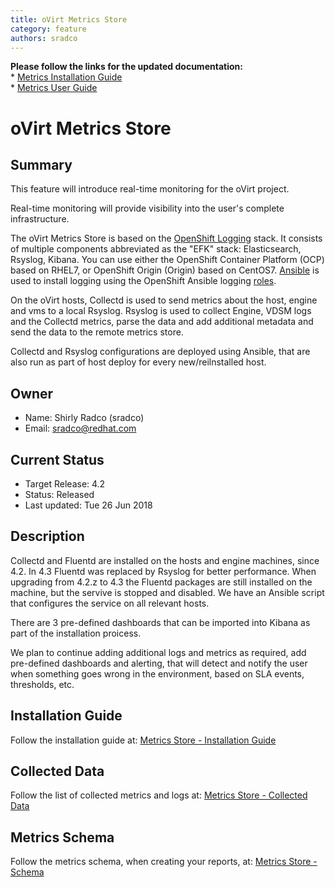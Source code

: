 ```yaml
---
title: oVirt Metrics Store
category: feature
authors: sradco
---
```

<div class="alert alert-warning">
  <strong>Please follow the links for the updated documentation:</strong>
  <br/>
  * <a href="/documentation/metrics-install-guide/metrics_store_installation_guide.html">Metrics Installation Guide</a>
  <br/>
  * <a href="/documentation/metrics-user-guide/metrics-user-guide.html">Metrics User Guide</a>
</div>

# oVirt Metrics Store

## Summary

This feature will introduce real-time monitoring for the oVirt project.

Real-time monitoring will provide visibility into the user's complete infrastructure.

The oVirt Metrics Store is based on the [OpenShift Logging](https://github.com/openshift/origin-aggregated-logging) stack.
It consists of multiple components abbreviated as the "EFK" stack: Elasticsearch, Rsyslog, Kibana.
You can use either the OpenShift Container Platform (OCP) based on RHEL7, or OpenShift Origin (Origin) based on CentOS7.
[Ansible](https://github.com/openshift/openshift-ansible) is used to install logging using the OpenShift Ansible logging [roles](https://github.com/openshift/openshift-ansible/blob/release-3.11/roles/openshift_logging/README.md).

On the oVirt hosts, Collectd is used to send metrics about the host, engine and vms to a local Rsyslog.
Rsyslog is used to collect Engine, VDSM logs and the Collectd metrics, parse the data and add additional metadata and send the data to the remote metrics store.

Collectd and Rsyslog configurations are deployed using Ansible, that are also run as part of host deploy for every new/reilnstalled host.

## Owner

*   Name: Shirly Radco (sradco)
*   Email: <sradco@redhat.com>

## Current Status

*   Target Release: 4.2
*   Status: Released
*   Last updated: Tue 26 Jun 2018

## Description

Collectd and Fluentd are installed on the hosts and engine machines, since 4.2.
In 4.3 Fluentd was replaced by Rsyslog for better performance.
When upgrading from 4.2.z to 4.3 the Fluentd packages are still installed on the machine, but the servive is stopped and disabled.
We have an Ansible script that configures the service on all relevant hosts.

There are 3 pre-defined dashboards that can be imported into Kibana as part of the installation proicess.

We plan to continue adding additional logs and metrics as required, add pre-defined dashboards and alerting,
that will detect and notify the user when something goes wrong in the environment, based on SLA events, thresholds, etc.

## Installation Guide

Follow the installation guide at:  [Metrics Store - Installation Guide](/develop/release-management/features/metrics/metrics-store-installation.html)

## Collected Data

Follow the list of collected metrics and logs at:  [Metrics Store - Collected Data](/develop/release-management/features/metrics/metrics-store-collected-metrics.html)

## Metrics Schema

Follow the metrics schema, when creating your reports, at: [Metrics Store - Schema](/develop/release-management/features/metrics/metrics-store-schema.html)
